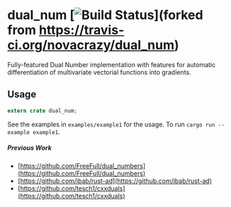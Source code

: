 dual_num [![Build Status](https://travis-ci.org/novacrazy/dual_num.svg?branch=master)](forked from https://travis-ci.org/novacrazy/dual_num)
========

Fully-featured Dual Number implementation with features for automatic differentiation of multivariate vectorial functions into gradients.

## Usage

```rust
extern crate dual_num;
```

See the examples in  ```examples/example1``` for the usage. 
To run ```cargo run --example example1```.

##### Previous Work
* [https://github.com/FreeFull/dual_numbers](https://github.com/FreeFull/dual_numbers)
* [https://github.com/ibab/rust-ad](https://github.com/ibab/rust-ad)
* [https://github.com/tesch1/cxxduals](https://github.com/tesch1/cxxduals)
